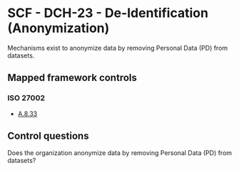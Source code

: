 # SCF - DCH-23 - De-Identification (Anonymization)
Mechanisms exist to anonymize data by removing Personal Data (PD) from datasets.
## Mapped framework controls
### ISO 27002
- [A.8.33](../iso27002/a-8.md#a833)
  
## Control questions
Does the organization anonymize data by removing Personal Data (PD) from datasets?
  